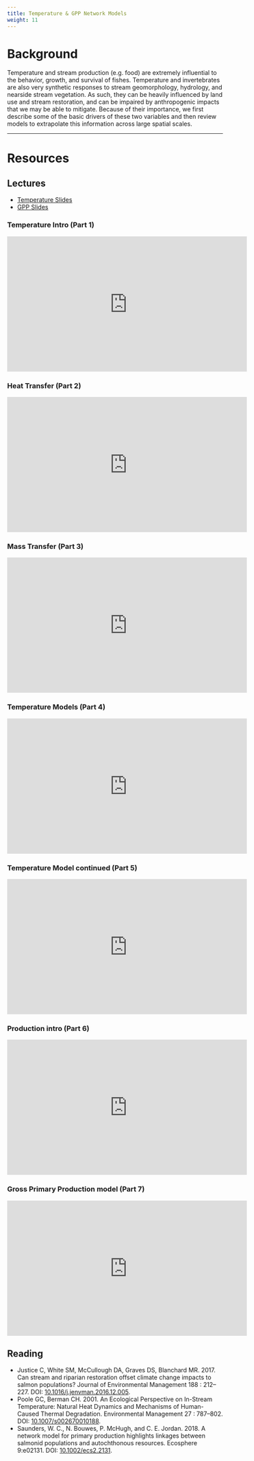 ```yaml
---
title: Temperature & GPP Network Models
weight: 11
---
```


# Background

Temperature and stream production (e.g. food) are extremely influential to the behavior, growth, and survival of fishes.  Temperature and invertebrates are also very synthetic responses to stream geomorphology, hydrology, and nearside stream vegetation.  As such, they can be heavily influenced by land use and stream restoration, and can be impaired by anthropogenic impacts that we may be able to mitigate. Because of their importance, we first describe some of the basic drivers of these two variables and then review models to extrapolate this information across large spatial scales.  

------

# Resources

## Lectures

- <i class="fa fa-file-pdf-o" aria-hidden="true"></i> [Temperature Slides](https://s3.us-west-2.amazonaws.com/etalweb.joewheaton.org/Courses/Ecohydraulic/2022/WATS6900_Ecohydraulics_2020_Week13_Temperature.pdf) 
- <i class="fa fa-file-pdf-o" aria-hidden="true"></i> [GPP Slides](https://s3.us-west-2.amazonaws.com/etalweb.joewheaton.org/Courses/Ecohydraulic/2022/WATS6900_Ecohydraulics_2020_Week13_GPP.pdf)

  
### Temperature Intro (Part 1)
<div class="responsive-embed">
<iframe width="560" height="315" src="https://www.youtube.com/embed/J37D3LipAL4" frameborder="0" allow="accelerometer; autoplay; encrypted-media; gyroscope; picture-in-picture" allowfullscreen></iframe>
</div>

### Heat Transfer (Part 2)
<div class="responsive-embed">
<iframe width="560" height="315" src="https://www.youtube.com/embed/M1AdZCFJ8gM" frameborder="0" allow="accelerometer; autoplay; encrypted-media; gyroscope; picture-in-picture" allowfullscreen></iframe>
</div>

### Mass Transfer (Part 3)
<div class="responsive-embed">
<iframe width="560" height="315" src="https://www.youtube.com/embed/z-MioX_-KfQ" frameborder="0" allow="accelerometer; autoplay; encrypted-media; gyroscope; picture-in-picture" allowfullscreen></iframe>
</div>

### Temperature Models (Part 4)
<div class="responsive-embed">
<iframe width="560" height="315" src="https://www.youtube.com/embed/aokPwPKSoVs" frameborder="0" allow="accelerometer; autoplay; encrypted-media; gyroscope; picture-in-picture" allowfullscreen></iframe>
</div>

### Temperature Model continued (Part 5)
<div class="responsive-embed">
<iframe width="560" height="315" src="https://www.youtube.com/embed/SLgZFEKfQO4" frameborder="0" allow="accelerometer; autoplay; encrypted-media; gyroscope; picture-in-picture" allowfullscreen></iframe>
</div>

### Production intro  (Part 6)
<div class="responsive-embed">
<iframe width="560" height="315" src="https://www.youtube.com/embed/jtupzKZ4u68" frameborder="0" allow="accelerometer; autoplay; encrypted-media; gyroscope; picture-in-picture" allowfullscreen></iframe>
</div>

### Gross Primary Production model  (Part 7)
<div class="responsive-embed">
<iframe width="560" height="315" src="https://www.youtube.com/embed/hSH0_L6fpvY" frameborder="0" allow="accelerometer; autoplay; encrypted-media; gyroscope; picture-in-picture" allowfullscreen></iframe>
</div>


## Reading

- <a href="https://s3-us-west-2.amazonaws.com/etalweb.joewheaton.org/Courses/Ecohydraulic/2020/Reading/Justice+etal+17+EnvirManage+riparian+restorati.pdf"><i class="fa fa-file-pdf-o" aria-hidden="true"></i></a> Justice C, White SM, McCullough DA, Graves DS, Blanchard MR. 2017. Can stream and riparian restoration offset climate change impacts to salmon populations?  Journal of Environmental Management 188 : 212–227. DOI: [10.1016/j.jenvman.2016.12.005](https://dx.doi.org/10.1016/j.jenvman.2016.12.005).
- <a href="https://s3-us-west-2.amazonaws.com/etalweb.joewheaton.org/Courses/Ecohydraulic/2020/Reading/Poole+Berman+EnvMang01.pdf"><i class="fa fa-file-pdf-o" aria-hidden="true"></i></a> Poole GC, Berman CH. 2001. An Ecological Perspective on In-Stream Temperature: Natural Heat Dynamics and Mechanisms of Human-Caused Thermal Degradation. Environmental Management 27 : 787–802. DOI: [10.1007/s002670010188](https://dx.doi.org/10.1007/s002670010188).
- Saunders, W. C., N. Bouwes, P. McHugh, and C. E. Jordan. 2018. A network model for primary production highlights linkages between salmonid populations and autochthonous resources. Ecosphere 9:e02131. DOI: [10.1002/ecs2.2131](https://dx.doi.org/10.1002/ecs2.2131).

